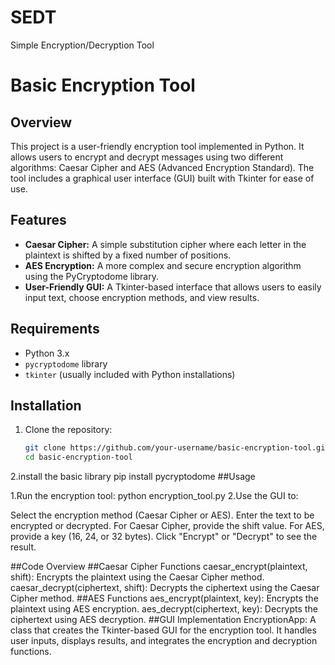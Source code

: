 # SEDT
Simple Encryption/Decryption Tool
# Basic Encryption Tool

## Overview

This project is a user-friendly encryption tool implemented in Python. It allows users to encrypt and decrypt messages using two different algorithms: Caesar Cipher and AES (Advanced Encryption Standard). The tool includes a graphical user interface (GUI) built with Tkinter for ease of use.

## Features

- **Caesar Cipher:** A simple substitution cipher where each letter in the plaintext is shifted by a fixed number of positions.
- **AES Encryption:** A more complex and secure encryption algorithm using the PyCryptodome library.
- **User-Friendly GUI:** A Tkinter-based interface that allows users to easily input text, choose encryption methods, and view results.

## Requirements

- Python 3.x
- `pycryptodome` library
- `tkinter` (usually included with Python installations)

## Installation

1. Clone the repository:
   ```bash
   git clone https://github.com/your-username/basic-encryption-tool.git
   cd basic-encryption-tool
2.install the basic library 
  pip install pycryptodome
##Usage

1.Run the encryption tool:
  python encryption_tool.py
2.Use the GUI to:

Select the encryption method (Caesar Cipher or AES).
Enter the text to be encrypted or decrypted.
For Caesar Cipher, provide the shift value.
For AES, provide a key (16, 24, or 32 bytes).
Click "Encrypt" or "Decrypt" to see the result.

##Code Overview
##Caesar Cipher Functions
caesar_encrypt(plaintext, shift): Encrypts the plaintext using the Caesar Cipher method.
caesar_decrypt(ciphertext, shift): Decrypts the ciphertext using the Caesar Cipher method.
##AES Functions
aes_encrypt(plaintext, key): Encrypts the plaintext using AES encryption.
aes_decrypt(ciphertext, key): Decrypts the ciphertext using AES decryption.
##GUI Implementation
EncryptionApp: A class that creates the Tkinter-based GUI for the encryption tool. It handles user inputs, displays results, and integrates the encryption and decryption functions.


